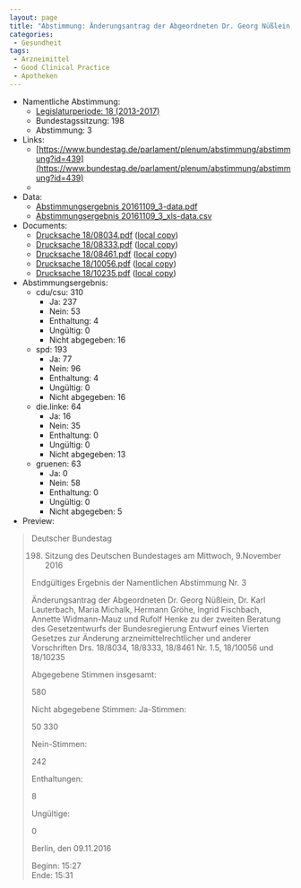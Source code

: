 ```yaml
---
layout: page
title: "Abstimmung: Änderungsantrag der Abgeordneten Dr. Georg Nüßlein, Dr. Karl Lauterbach, Maria Michalk, Hermann Gröhe, Ingrid Fischbach, Annette Widmann-Mauz und Rudolf Henke zur 4. Änderung arzneimittelrechtlicher und anderer Vorschriften"
categories:
 - Gesundheit
tags:
 - Arzneimittel
 - Good Clinical Practice
 - Apotheken
---
```


* Namentliche Abstimmung:
    * [Legislaturperiode: 18 (2013-2017)](https://de.wikipedia.org/wiki/18._Deutscher_Bundestag)
    * Bundestagssitzung: 198
    * Abstimmung: 3
* Links: 
    * [https://www.bundestag.de/parlament/plenum/abstimmung/abstimmung?id=439](https://www.bundestag.de/parlament/plenum/abstimmung/abstimmung?id=439)
    * 
* Data: 
    * [Abstimmungsergebnis 20161109_3-data.pdf](/res/abstimmungsliste/20161109_3-data.pdf)
    * [Abstimmungsergebnis 20161109_3_xls-data.csv](/res/abstimmungsliste/analyses/20161109_3_xls-data.csv)
* Documents: 
    * [Drucksache 18/08034.pdf](http://dip21.bundestag.de/dip21/btd/18/080/1808034.pdf) ([local copy](/res/abstimmungsdaten/018-198-03/1808034.pdf))
    * [Drucksache 18/08333.pdf](http://dip21.bundestag.de/dip21/btd/18/083/1808333.pdf) ([local copy](/res/abstimmungsdaten/018-198-03/1808333.pdf))
    * [Drucksache 18/08461.pdf](http://dip21.bundestag.de/dip21/btd/18/084/1808461.pdf) ([local copy](/res/abstimmungsdaten/018-198-03/1808461.pdf))
    * [Drucksache 18/10056.pdf](http://dip21.bundestag.de/dip21/btd/18/100/1810056.pdf) ([local copy](/res/abstimmungsdaten/018-198-03/1810056.pdf))
    * [Drucksache 18/10235.pdf](http://dip21.bundestag.de/dip21/btd/18/102/1810235.pdf) ([local copy](/res/abstimmungsdaten/018-198-03/1810235.pdf))
* Abstimmungsergebnis:
    * cdu/csu: 310
        * Ja: 237
        * Nein: 53
        * Enthaltung: 4
        * Ungültig: 0
        * Nicht abgegeben: 16
    * spd: 193
        * Ja: 77
        * Nein: 96
        * Enthaltung: 4
        * Ungültig: 0
        * Nicht abgegeben: 16
    * die.linke: 64
        * Ja: 16
        * Nein: 35
        * Enthaltung: 0
        * Ungültig: 0
        * Nicht abgegeben: 13
    * gruenen: 63
        * Ja: 0
        * Nein: 58
        * Enthaltung: 0
        * Ungültig: 0
        * Nicht abgegeben: 5
* Preview: 
> Deutscher Bundestag
> 
> 198. Sitzung des Deutschen Bundestages
> am Mittwoch, 9.November 2016
> 
> Endgültiges Ergebnis der Namentlichen Abstimmung Nr. 3
> 
> Änderungsantrag der Abgeordneten Dr. Georg Nüßlein, Dr. Karl Lauterbach, Maria
> Michalk, Hermann Gröhe, Ingrid Fischbach, Annette Widmann-Mauz und Rufolf Henke
> zu der zweiten Beratung des Gesetzentwurfs der Bundesregierung
> Entwurf eines Vierten Gesetzes zur Änderung arzneimittelrechtlicher und anderer
> Vorschriften
> Drs. 18/8034, 18/8333, 18/8461 Nr. 1.5, 18/10056 und 18/10235
> 
> Abgegebene Stimmen insgesamt:
> 
> 580
> 
> Nicht abgegebene Stimmen:
> Ja-Stimmen:
> 
> 50
> 330
> 
> Nein-Stimmen:
> 
> 242
> 
> Enthaltungen:
> 
> 8
> 
> Ungültige:
> 
> 0
> 
> Berlin, den 09.11.2016
> 
> Beginn: 15:27  
> Ende: 15:31
